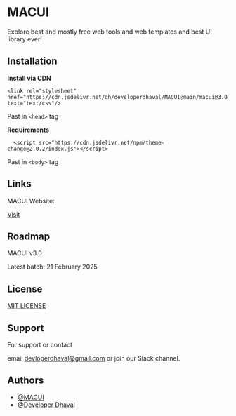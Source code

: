 
# MACUI

Explore best and mostly free web tools and web templates and best UI library ever!
## Installation 

<b>Install via CDN </b>
```
<link rel="stylesheet" href="https://cdn.jsdelivr.net/gh/developerdhaval/MACUI@main/macui@3.0.css" text="text/css"/>
```
Past in ```<head>``` tag

<b>Requirements </b>
```
  <script src="https://cdn.jsdelivr.net/npm/theme-change@2.0.2/index.js"></script>
```
Past in ```<body>``` tag

## Links

MACUI Website:

[Visit](https://themacui.blogspot.com/)

## Roadmap

MACUI v3.0 
 
Latest batch: 21 February 2025

## License

[MIT LICENSE](https://github.com/developerdhaval/MACUI/blob/main/LICENSE)

## Support

For support or contact

email devloperdhaval@gmail.com or join our Slack channel.

## Authors

- [@MACUI](https://themacui.blogspot.com/)
- [@Developer Dhaval](https://developerdhaval.github.io/)

